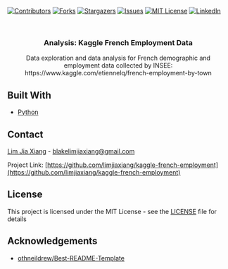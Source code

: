 [![Contributors][contributors-shield]][contributors-url]
[![Forks][forks-shield]][forks-url]
[![Stargazers][stars-shield]][stars-url]
[![Issues][issues-shield]][issues-url]
[![MIT License][license-shield]][license-url]
[![LinkedIn][linkedin-shield]][linkedin-url]


<!-- PROJECT LOGO -->
<br />
<p align="center">  
  <h3 align="center">Analysis: Kaggle French Employment Data</h3>

  <p align="center">
     Data exploration and data analysis for French demographic and employment data collected by INSEE:
     <br>
     https://www.kaggle.com/etiennelq/french-employment-by-town 
  </p>
</p>


## Built With
* [Python](https://www.python.org)
  
<!-- CONTACT -->
## Contact

[Lim Jia Xiang](https://linkedin.com/in/limjiaxiang) - blakelimjiaxiang@gmail.com

Project Link: [https://github.com/limjiaxiang/kaggle-french-employment](https://github.com/limjiaxiang/kaggle-french-employment)

## License

This project is licensed under the MIT License - see the [LICENSE](LICENSE) file for details

<!-- ACKNOWLEDGEMENTS -->
## Acknowledgements
* [othneildrew/Best-README-Template](https://github.com/othneildrew/Best-README-Template/blob/master/README.md)


<!-- MARKDOWN LINKS & IMAGES -->
<!-- https://www.markdownguide.org/basic-syntax/#reference-style-links -->
[contributors-shield]: https://img.shields.io/github/contributors/limjiaxiang/kaggle-french-employment.svg?style=flat-square
[contributors-url]: https://github.com/limjiaxiang/kaggle-french-employment/graphs/contributors
[forks-shield]: https://img.shields.io/github/forks/limjiaxiang/kaggle-french-employment.svg?style=flat-square
[forks-url]: https://github.com/limjiaxiang/kaggle-french-employment/network/members
[stars-shield]: https://img.shields.io/github/stars/limjiaxiang/kaggle-french-employment.svg?style=flat-square
[stars-url]: https://github.com/limjiaxiang/kaggle-french-employment/stargazers
[issues-shield]: https://img.shields.io/github/issues/limjiaxiang/kaggle-french-employment.svg?style=flat-square
[issues-url]: https://github.com/limjiaxiang/kaggle-french-employment/issues
[license-shield]: https://img.shields.io/github/license/limjiaxiang/kaggle-french-employment.svg?style=flat-square
[license-url]: https://github.com/limjiaxiang/kaggle-french-employment/blob/master/LICENSE.txt
[linkedin-shield]: https://img.shields.io/badge/-LinkedIn-black.svg?style=flat-square&logo=linkedin&colorB=555
[linkedin-url]: https://linkedin.com/in/limjiaxiang
